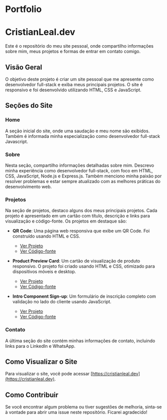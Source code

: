 # Portfolio

# CristianLeal.dev

Este é o repositório do meu site pessoal, onde compartilho informações sobre mim, meus projetos e formas de entrar em contato comigo.


## Visão Geral

O objetivo deste projeto é criar um site pessoal que me apresente como desenvolvedor full-stack e exiba meus principais projetos. O site é responsivo e foi desenvolvido utilizando HTML, CSS e JavaScript.

## Seções do Site

### Home

A seção inicial do site, onde uma saudação e meu nome são exibidos. Também é informada minha especialização como desenvolvedor full-stack Javascript.

### Sobre

Nesta seção, compartilho informações detalhadas sobre mim. Descrevo minha experiência como desenvolvedor full-stack, com foco em HTML, CSS, JavaScript, Node.js e Express.js. Também menciono minha paixão por resolver problemas e estar sempre atualizado com as melhores práticas do desenvolvimento web.

### Projetos

Na seção de projetos, destaco alguns dos meus principais projetos. Cada projeto é apresentado em um cartão com título, descrição e links para visualização e código-fonte. Os projetos em destaque são:

- **QR Code**: Uma página web responsiva que exibe um QR Code. Foi construído usando HTML e CSS.
  - [Ver Projeto](https://cristian-leal-dev.github.io/Responsive-QR-Code/)
  - [Ver Código-fonte](https://github.com/Cristian-Leal-Dev/Responsive-QR-Code)

- **Product Preview Card**: Um cartão de visualização de produto responsivo. O projeto foi criado usando HTML e CSS, otimizado para dispositivos móveis e desktop.
  - [Ver Projeto](https://cristian-leal-dev.github.io/Product-preview-card/)
  - [Ver Código-fonte](https://github.com/Cristian-Leal-Dev/Product-preview-card)

- **Intro Component Sign-up**: Um formulário de inscrição completo com validação no lado do cliente usando JavaScript.
  - [Ver Projeto](https://cristian-leal-dev.github.io/Intro-component-sign-up/)
  - [Ver Código-fonte](https://github.com/Cristian-Leal-Dev/Intro-component-sign-up)

### Contato

A última seção do site contém minhas informações de contato, incluindo links para o LinkedIn e WhatsApp.

## Como Visualizar o Site

Para visualizar o site, você pode acessar [https://cristianleal.dev](https://cristianleal.dev).

## Como Contribuir

Se você encontrar algum problema ou tiver sugestões de melhoria, sinta-se à vontade para abrir uma issue neste repositório. Ficarei agradecido!

